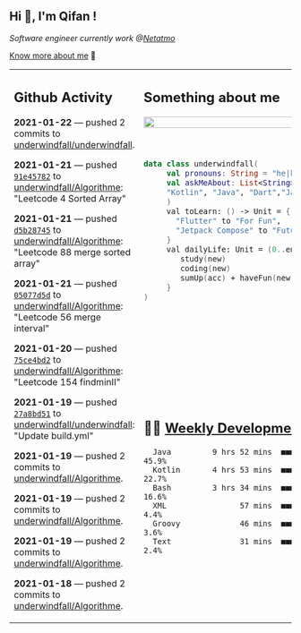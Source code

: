 <h2> Hi 👋, I'm Qifan ! </h2>
<p><em>Software engineer currently work @<a href="https://www.netatmo.com">Netatmo</a>
</em></p><p><a href="https://qifanyang.com/resume" target="_blank"> Know more about me</a> 🔭</p>
<table><tr><td valign="top" rowspan="2">

 ## Github Activity
 <!-- githubActivity starts -->
  **2021-01-22** — pushed 2 commits to [underwindfall/underwindfall](https://api.github.com/repos/underwindfall/underwindfall).

  **2021-01-21** — pushed [`91e45782`](https://api.github.com/repos/underwindfall/Algorithme/commits/91e45782a3db3e08e16e2d233e5f901d1d96a740) to [underwindfall/Algorithme](https://api.github.com/repos/underwindfall/Algorithme): "Leetcode 4 Sorted Array"

  **2021-01-21** — pushed [`d5b28745`](https://api.github.com/repos/underwindfall/Algorithme/commits/d5b28745b4901af8c869d5766734fbcc75750f5b) to [underwindfall/Algorithme](https://api.github.com/repos/underwindfall/Algorithme): "Leetcode 88 merge sorted array"

  **2021-01-21** — pushed [`05077d5d`](https://api.github.com/repos/underwindfall/Algorithme/commits/05077d5dde031f4fbc7ca66c58cfa8ad4e57c0c2) to [underwindfall/Algorithme](https://api.github.com/repos/underwindfall/Algorithme): "Leetcode 56 merge interval"

  **2021-01-20** — pushed [`75ce4bd2`](https://api.github.com/repos/underwindfall/Algorithme/commits/75ce4bd23505bc1c6637c503c3aa5c2154a164fc) to [underwindfall/Algorithme](https://api.github.com/repos/underwindfall/Algorithme): "Leetcode 154 findminII"

  **2021-01-19** — pushed [`27a8bd51`](https://api.github.com/repos/underwindfall/underwindfall/commits/27a8bd5138ffe6475a6c7d638fde1d981367a8fb) to [underwindfall/underwindfall](https://api.github.com/repos/underwindfall/underwindfall): "Update build.yml"

  **2021-01-19** — pushed 2 commits to [underwindfall/Algorithme](https://api.github.com/repos/underwindfall/Algorithme).

  **2021-01-19** — pushed 2 commits to [underwindfall/Algorithme](https://api.github.com/repos/underwindfall/Algorithme).

  **2021-01-19** — pushed 2 commits to [underwindfall/Algorithme](https://api.github.com/repos/underwindfall/Algorithme).

  **2021-01-18** — pushed 2 commits to [underwindfall/Algorithme](https://api.github.com/repos/underwindfall/Algorithme).
 <!-- githubActivity ends -->
 </td><td valign="top">

 ## Something about me
 <!-- profile starts -->
 <a href="https://github.com/underwindfall" width="100%">
  <img src="https://github-readme-stats.vercel.app/api?username=underwindfall&show_icons=true&count_private=true&bg_color=transparent&theme=algolia" width="100%"/>
 </a>
 <br/>
 <br/>
 <br/>
 
 ```kotlin
 data class underwindfall(
      val pronouns: String = "he|him",
      val askMeAbout: List<String> = listOf(
      "Kotlin", "Java", "Dart","Javascript", "Typescript"
      )
      val toLearn: () -> Unit = {
        "Flutter" to "For Fun",
        "Jetpack Compose" to "Future"
      }
      val dailyLife: Unit = (0..end).reduce { acc, new ->	
         study(new)	
         coding(new)	
         sumUp(acc) + haveFun(new)	
      }
 )
 ```
 <!-- profile ends -->
 </td></tr><tr><td valign="top">

 ## 🏊‍♂️ <a href="https://gist.github.com/underwindfall/377ee88ba1fabd1e93516e48ca9c61eb" target="_blank">Weekly Development Breakdown</a>
  <!-- codeTime starts -->
  ```text
    Java         9 hrs 52 mins  ■■■■■■■■■■■■■■▥□□□□□□□□□  45.9%
    Kotlin       4 hrs 53 mins  ■■■■■■■■■□□□□□□□□□□□□□□□  22.7%
    Bash         3 hrs 34 mins  ■■■■■■■▥□□□□□□□□□□□□□□□□  16.6%
    XML                57 mins  ■■■■▥□□□□□□□□□□□□□□□□□□□   4.4%
    Groovy             46 mins  ■■■■◱□□□□□□□□□□□□□□□□□□□   3.6%
    Text               31 mins  ■■■■□□□□□□□□□□□□□□□□□□□□   2.4%
  ```
  <!-- codeTime starts -->
  </td></tr></table>